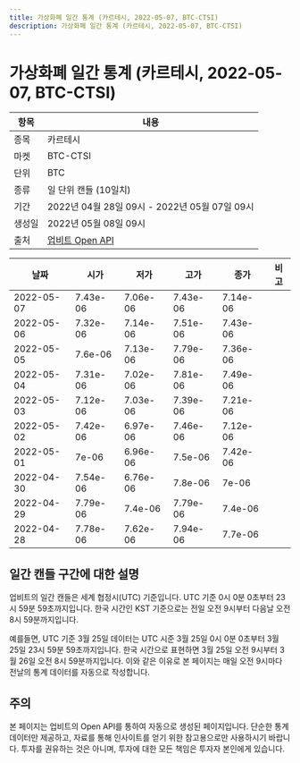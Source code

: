 ```yaml
---
title: 가상화폐 일간 통계 (카르테시, 2022-05-07, BTC-CTSI)
description: 가상화폐 일간 통계 (카르테시, 2022-05-07, BTC-CTSI)
---
```



가상화폐 일간 통계 (카르테시, 2022-05-07, BTC-CTSI)
===

|항목|내용|
|--|--|
|종목|카르테시|
|마켓|BTC-CTSI|
|단위|BTC|
|종류|일 단위 캔들 (10일치)|
|기간|2022년 04월 28일 09시 - 2022년 05월 07일 09시|
|생성일|2022년 05월 08일 09시|
|출처|[업비트 Open API](https://docs.upbit.com)|


|날짜|시가|저가|고가|종가|비고|
|--|--|--|--|--|--|
|2022-05-07|7.43e-06|7.06e-06|7.43e-06|7.14e-06|    |
|2022-05-06|7.32e-06|7.14e-06|7.51e-06|7.43e-06|    |
|2022-05-05|7.6e-06|7.13e-06|7.79e-06|7.36e-06|    |
|2022-05-04|7.31e-06|7.02e-06|7.81e-06|7.49e-06|    |
|2022-05-03|7.12e-06|7.03e-06|7.39e-06|7.21e-06|    |
|2022-05-02|7.42e-06|6.97e-06|7.46e-06|7.12e-06|    |
|2022-05-01|7e-06|6.96e-06|7.5e-06|7.42e-06|    |
|2022-04-30|7.54e-06|6.76e-06|7.8e-06|7e-06|    |
|2022-04-29|7.79e-06|7.4e-06|7.79e-06|7.4e-06|    |
|2022-04-28|7.78e-06|7.62e-06|7.94e-06|7.7e-06|    |


일간 캔들 구간에 대한 설명
---


업비트의 일간 캔들은 세계 협정시(UTC) 기준입니다. 
UTC 기준 0시 0분 0초부터 23시 59분 59초까지입니다. 
한국 시간인 KST 기준으로는 전일 오전 9시부터 다음날 오전 8시 59분까지입니다. 


예를들면, UTC 기준 3월 25일 데이터는 UTC 시준 3월 25일 0시 0분 0초부터 3월 25일 23시 59분 59초까지입니다. 
한국 시간으로 표현하면 3월 25일 오전 9시부터 3월 26일 오전 8시 59분까지입니다. 
이와 같은 이유로 본 페이지는 매일 오전 9시마다 전날의 통계 데이터를 자동으로 작성합니다. 


주의
---


본 페이지는 업비트의 Open API를 통하여 자동으로 생성된 페이지입니다. 
단순한 통계 데이터만 제공하고, 자료를 통해 인사이트를 얻기 위한 참고용으로만 사용하시기 바랍니다. 
투자를 권유하는 것은 아니며, 투자에 대한 모든 책임은 투자자 본인에게 있습니다. 
